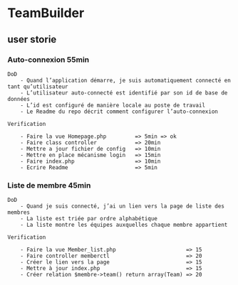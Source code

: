 # TeamBuilder
 

## user storie

### Auto-connexion 55min

    DoD
        - Quand l’application démarre, je suis automatiquement connecté en tant qu’utilisateur 
        - L’utilisateur auto-connecté est identifié par son id de base de données 
        - L’id est configuré de manière locale au poste de travail 
        - Le Readme du repo décrit comment configurer l’auto-connexion 

    Verification

        - Faire la vue Homepage.php         => 5min => ok
        - Faire class controller            => 20min
        - Mettre a jour fichier de config   => 10min
        - Mettre en place mécanisme login   => 15min
        - Faire index.php                   => 10min
        - Ecrire Readme                     => 5min


### Liste de membre 45min

    DoD
        - Quand je suis connecté, j’ai un lien vers la page de liste des membres 
        - La liste est triée par ordre alphabétique  
        - La liste montre les équipes auxquelles chaque membre appartient 

    Verification

        - Faire la vue Member_list.php                      => 15
        - Faire controller memberctl                        => 20
        - Créer le lien vers la page                        => 15
        - Mettre à jour index.php                           => 15
        - Créer relation $membre->team() return array(Team) => 20